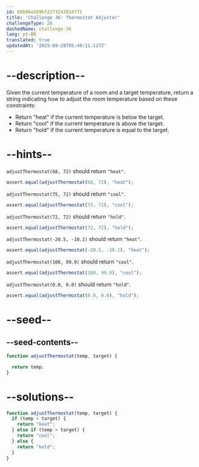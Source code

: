 ```yaml
---
id: 68b06e589bf2273243814771
title: 'Challenge 36: Thermostat Adjuster'
challengeType: 28
dashedName: challenge-36
lang: pt-BR
translated: true
updatedAt: '2025-09-29T05:49:11.127Z'
---
```


# --description--

Given the current temperature of a room and a target temperature, return a string indicating how to adjust the room temperature based on these constraints:

- Return "heat" if the current temperature is below the target.
- Return "cool" if the current temperature is above the target.
- Return "hold" if the current temperature is equal to the target.

# --hints--

`adjustThermostat(68, 72)` should return `"heat"`.

```js
assert.equal(adjustThermostat(68, 72), "heat");
```

`adjustThermostat(75, 72)` should return `"cool"`.

```js
assert.equal(adjustThermostat(75, 72), "cool");
```

`adjustThermostat(72, 72)` should return `"hold"`.

```js
assert.equal(adjustThermostat(72, 72), "hold");
```

`adjustThermostat(-20.5, -10.1)` should return `"heat"`.

```js
assert.equal(adjustThermostat(-20.5, -10.1), "heat");
```

`adjustThermostat(100, 99.9)` should return `"cool"`.

```js
assert.equal(adjustThermostat(100, 99.9), "cool");
```

`adjustThermostat(0.0, 0.0)` should return `"hold"`.

```js
assert.equal(adjustThermostat(0.0, 0.0), "hold");
```

# --seed--

## --seed-contents--

```js
function adjustThermostat(temp, target) {

  return temp;
}
```

# --solutions--

```js
function adjustThermostat(temp, target) {
  if (temp < target) {
    return "heat";
  } else if (temp > target) {
    return "cool";
  } else {
    return "hold";
  }
}
```
